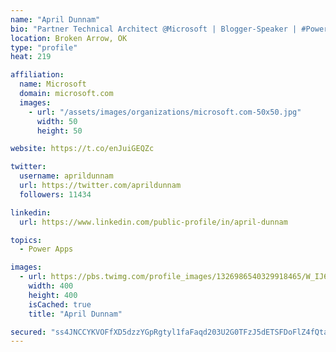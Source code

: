 ```yaml
---
name: "April Dunnam"
bio: "Partner Technical Architect @Microsoft | Blogger-Speaker | #PowerApps, #PowerAutomate, #Office365, #SharePoint | #WIT | #Karaoke Queen"
location: Broken Arrow, OK
type: "profile"
heat: 219

affiliation:
  name: Microsoft
  domain: microsoft.com
  images:
    - url: "/assets/images/organizations/microsoft.com-50x50.jpg"
      width: 50
      height: 50

website: https://t.co/enJuiGEQZc

twitter:
  username: aprildunnam
  url: https://twitter.com/aprildunnam
  followers: 11434

linkedin:
  url: https://www.linkedin.com/public-profile/in/april-dunnam

topics:
  - Power Apps

images:
  - url: https://pbs.twimg.com/profile_images/1326986540329918465/W_IJ6Ih2_400x400.jpg
    width: 400
    height: 400
    isCached: true
    title: "April Dunnam"

secured: "ss4JNCCYKVOFfXD5dzzYGpRgtyl1faFaqd203U2G0TFzJ5dETSFDoFlZ4fQtaAaVVh2y/IweZW4ej/7bYuCFZZ/9YoeiCdX6rH5T5NcEz4qbQ76RffZk+5znQfCG6rQiO1NnGwppXF2eLFsYRfV40CBoon+cSc7hZ2YtKi+GBr0PM32Io0x8hhLsjQ/BuWw6iMRaDPJ+UqGDLwh+I3+sYz+1BcyC0uZlGw0hjz2gxp0exrwFlBaNx6h2DnP95PNEfihqvDgFCK7LatxPJokG65Ozd//bjVH/3Gk6Ufstfw340tboglHFTkpYi0/8y4jXloSN9pSenbqQB/fDjpCtdNpTUGZ1rqmpG4Vs41Np1V1vpCG1RYSD50OIjGTJYYy4PAs5OynW/vfgQWSdc4q0mc05QNH58kj0kDY2d9l2LZo=;IVJiKlGBP3+WZx6XKUE0Mw=="
---
```


